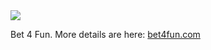 <img src="http://default-environment-5xp9ww9uvt.elasticbeanstalk.com/static/images/gallery/world-cup-2014.jpg" />

Bet 4 Fun. More details are here: [bet4fun.com](http://default-environment-5xp9ww9uvt.elasticbeanstalk.com/)
